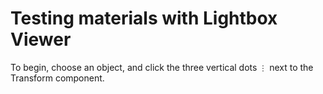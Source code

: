 # Testing materials with Lightbox Viewer

To begin, choose an object, and click the three vertical dots `⋮` next to the Transform component.
